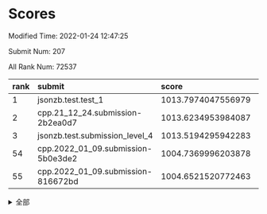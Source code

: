 # Scores

Modified Time: 2022-01-24 12:47:25

Submit Num: 207

All Rank Num: 72537

| rank |               submit               |       score        |       sigma        | pk_num |
| :--- | :--------------------------------- | :----------------- | :----------------- | :----- |
| 1    | jsonzb.test.test_1                 | 1013.7974047556979 | 0.8443335199856215 | 1400   |
| 2    | cpp.21_12_24.submission-2b2ea0d7   | 1013.6234953984087 | 0.8024071610599074 | 1397   |
| 3    | jsonzb.test.submission_level_4     | 1013.5194295942283 | 0.8054842185983205 | 1403   |
| 54   | cpp.2022_01_09.submission-5b0e3de2 | 1004.7369996203878 | 0.7292093897230498 | 1404   |
| 55   | cpp.2022_01_09.submission-816672bd | 1004.6521520772463 | 0.7065306336203041 | 1401   |


<details>
<summary>全部</summary>

| rank |                 submit                 |       score        |       sigma        | pk_num |
| :--- | :------------------------------------- | :----------------- | :----------------- | :----- |
| 1    | jsonzb.test.test_1                     | 1013.7974047556979 | 0.8443335199856215 | 1400   |
| 2    | cpp.21_12_24.submission-2b2ea0d7       | 1013.6234953984087 | 0.8024071610599074 | 1397   |
| 3    | jsonzb.test.submission_level_4         | 1013.5194295942283 | 0.8054842185983205 | 1403   |
| 4    | gobigger.level_3.submission_level_3_26 | 1011.8723850177837 | 0.790186099873429  | 1404   |
| 5    | gobigger.level_3.submission_level_3_0  | 1011.7726795149025 | 0.7740803878979785 | 1408   |
| 6    | gobigger.level_3.submission_level_3_21 | 1011.4008175516907 | 0.7783283573392243 | 1403   |
| 7    | gobigger.level_3.submission_level_3_27 | 1011.2587391026873 | 0.7759812711178186 | 1402   |
| 8    | gobigger.level_3.submission_level_3_1  | 1011.2241739704311 | 0.7830524180868221 | 1396   |
| 9    | gobigger.level_3.submission_level_3_8  | 1011.0739126577676 | 0.7652298352287253 | 1401   |
| 10   | gobigger.level_3.submission_level_3_39 | 1010.9107538033388 | 0.7800106982970605 | 1398   |
| 11   | gobigger.level_3.submission_level_3_38 | 1010.892150358297  | 0.7910794951680781 | 1398   |
| 12   | gobigger.level_3.submission_level_3_6  | 1010.8787850940048 | 0.7781970585701029 | 1406   |
| 13   | gobigger.level_3.submission_level_3_7  | 1010.5934745870879 | 0.7830359328977435 | 1400   |
| 14   | gobigger.level_3.submission_level_3_15 | 1010.5814068366286 | 0.7544483628127037 | 1397   |
| 15   | gobigger.level_3.submission_level_3_30 | 1010.5288961786719 | 0.785776836406453  | 1398   |
| 16   | gobigger.level_3.submission_level_3_41 | 1010.4881482753703 | 0.7412134061800709 | 1403   |
| 17   | gobigger.level_3.submission_level_3_40 | 1010.4104503447803 | 0.7543650084474512 | 1405   |
| 18   | gobigger.level_3.submission_level_3_31 | 1010.3363494382845 | 0.7664950097250075 | 1404   |
| 19   | gobigger.level_3.submission_level_3_13 | 1010.2879573209482 | 0.7646763458881184 | 1406   |
| 20   | gobigger.level_3.submission_level_3_5  | 1010.2524902510226 | 0.7662580615299969 | 1402   |
| 21   | gobigger.level_3.submission_level_3_16 | 1010.19081718699   | 0.7759224992783014 | 1401   |
| 22   | gobigger.level_3.submission_level_3_11 | 1010.1648577145775 | 0.7674543122204395 | 1396   |
| 23   | gobigger.level_3.submission_level_3_49 | 1010.1122373508397 | 0.7696769272467097 | 1397   |
| 24   | gobigger.level_3.submission_level_3_47 | 1010.1093002841366 | 0.7576786739778655 | 1405   |
| 25   | gobigger.level_3.submission_level_3_10 | 1010.1043067074384 | 0.756927587634829  | 1399   |
| 26   | gobigger.level_3.submission_level_3_45 | 1009.9905555600768 | 0.7760479938200184 | 1399   |
| 27   | gobigger.level_3.submission_level_3_46 | 1009.9394212129881 | 0.7556704072213015 | 1399   |
| 28   | gobigger.level_3.submission_level_3_3  | 1009.9357704907219 | 0.7612523941864142 | 1403   |
| 29   | gobigger.level_3.submission_level_3_33 | 1009.8471152816012 | 0.7459557337117513 | 1407   |
| 30   | gobigger.level_3.submission_level_3_17 | 1009.789606355169  | 0.760563822618201  | 1404   |
| 31   | gobigger.level_3.submission_level_3_20 | 1009.7169166347169 | 0.7624464762976466 | 1399   |
| 32   | gobigger.level_3.submission_level_3_28 | 1009.6830926785914 | 0.7502072937156364 | 1404   |
| 33   | gobigger.level_3.submission_level_3_32 | 1009.4146767600332 | 0.7502723285450912 | 1405   |
| 34   | gobigger.level_3.submission_level_3_2  | 1009.4118184768733 | 0.7530118021284677 | 1400   |
| 35   | gobigger.level_3.submission_level_3_4  | 1009.3904777107601 | 0.771089251969369  | 1401   |
| 36   | gobigger.level_3.submission_level_3_37 | 1009.3045843088584 | 0.7686198658851303 | 1402   |
| 37   | gobigger.level_3.submission_level_3_48 | 1009.1902372910857 | 0.7610343387618284 | 1405   |
| 38   | gobigger.level_3.submission_level_3_36 | 1009.0656641451395 | 0.7533869617349388 | 1402   |
| 39   | gobigger.level_3.submission_level_3_14 | 1008.9999172168888 | 0.7470366106180933 | 1400   |
| 40   | gobigger.level_3.submission_level_3_34 | 1008.9134852729841 | 0.7376594055306921 | 1398   |
| 41   | gobigger.level_3.submission_level_3_19 | 1008.869898226826  | 0.7464707588236501 | 1405   |
| 42   | gobigger.level_3.submission_level_3_12 | 1008.8578180508963 | 0.7556610276715435 | 1400   |
| 43   | gobigger.level_3.submission_level_3_42 | 1008.6895604636688 | 0.7506060417862964 | 1404   |
| 44   | gobigger.level_3.submission_level_3_9  | 1008.6071854018754 | 0.749121779084642  | 1404   |
| 45   | gobigger.level_3.submission_level_3_29 | 1008.5217502864892 | 0.7467043527398396 | 1398   |
| 46   | gobigger.level_3.submission_level_3_43 | 1008.5002814278689 | 0.7321407720707308 | 1405   |
| 47   | gobigger.level_3.submission_level_3_35 | 1008.431090518372  | 0.7557242257323085 | 1399   |
| 48   | gobigger.level_3.submission_level_3_23 | 1008.3582726840754 | 0.7462531165258328 | 1403   |
| 49   | gobigger.level_3.submission_level_3_18 | 1008.2747503730083 | 0.7422090197010188 | 1409   |
| 50   | gobigger.level_3.submission_level_3_44 | 1008.2334411328209 | 0.7349195589707269 | 1396   |
| 51   | gobigger.level_3.submission_level_3_24 | 1008.2202560132157 | 0.7285193749345242 | 1399   |
| 52   | gobigger.level_3.submission_level_3_25 | 1008.2076393544835 | 0.7395995714903134 | 1401   |
| 53   | gobigger.level_3.submission_level_3_22 | 1008.1741144030026 | 0.7650185445440565 | 1401   |
| 54   | cpp.2022_01_09.submission-5b0e3de2     | 1004.7369996203878 | 0.7292093897230498 | 1404   |
| 55   | cpp.2022_01_09.submission-816672bd     | 1004.6521520772463 | 0.7065306336203041 | 1401   |
| 56   | gobigger.level_1.submission_level_1_36 | 1004.6254495082209 | 0.7079334680058417 | 1404   |
| 57   | gobigger.level_1.submission_level_1_7  | 1004.6136363301086 | 0.7203471988532114 | 1403   |
| 58   | gobigger.level_1.submission_level_1_35 | 1004.6101523822864 | 0.7218495480081171 | 1401   |
| 59   | gobigger.level_1.submission_level_1_34 | 1004.371530157074  | 0.7190826769599704 | 1402   |
| 60   | gobigger.level_1.submission_level_1_1  | 1004.3517444378114 | 0.7231984304395281 | 1405   |
| 61   | gobigger.level_1.submission_level_1_6  | 1004.3145452450507 | 0.7170046820850023 | 1397   |
| 62   | gobigger.level_1.submission_level_1_11 | 1004.3050526506513 | 0.7098533282910152 | 1397   |
| 63   | gobigger.level_1.submission_level_1_26 | 1003.9723749975008 | 0.7197140931722595 | 1398   |
| 64   | gobigger.level_1.submission_level_1_32 | 1003.9036355607274 | 0.7155185643424522 | 1401   |
| 65   | gobigger.level_1.submission_level_1_9  | 1003.8545724365762 | 0.703417206376398  | 1405   |
| 66   | gobigger.level_1.submission_level_1_23 | 1003.7689558841955 | 0.7103542227666042 | 1402   |
| 67   | gobigger.level_1.submission_level_1_8  | 1003.7123659437705 | 0.7116194145071343 | 1400   |
| 68   | gobigger.level_1.submission_level_1_28 | 1003.6563778586187 | 0.7266382746558115 | 1402   |
| 69   | gobigger.level_1.submission_level_1_42 | 1003.616022037359  | 0.7333414052815761 | 1405   |
| 70   | gobigger.level_1.submission_level_1_21 | 1003.5684647170075 | 0.7111655158767174 | 1401   |
| 71   | gobigger.level_1.submission_level_1_41 | 1003.5546829650787 | 0.7074308669526798 | 1405   |
| 72   | gobigger.level_1.submission_level_1_16 | 1003.520049413441  | 0.7225967632007787 | 1403   |
| 73   | gobigger.level_1.submission_level_1_46 | 1003.4831330397222 | 0.7122413825809438 | 1400   |
| 74   | gobigger.level_1.submission_level_1_27 | 1003.4318562181985 | 0.7238878955888537 | 1397   |
| 75   | gobigger.level_1.submission_level_1_48 | 1003.4210571591847 | 0.7143160371409554 | 1397   |
| 76   | gobigger.level_1.submission_level_1_22 | 1003.4183014367726 | 0.700174896933759  | 1402   |
| 77   | gobigger.level_1.submission_level_1_4  | 1003.4117451371477 | 0.7119281915921397 | 1403   |
| 78   | gobigger.level_1.submission_level_1_10 | 1003.3686740689034 | 0.7223300416329016 | 1400   |
| 79   | gobigger.level_1.submission_level_1_0  | 1003.2565705305742 | 0.7122745712700819 | 1405   |
| 80   | gobigger.level_1.submission_level_1_37 | 1003.2456246756462 | 0.7311118690802426 | 1405   |
| 81   | gobigger.level_1.submission_level_1_3  | 1003.1611189731416 | 0.7206182161778358 | 1404   |
| 82   | gobigger.level_1.submission_level_1_12 | 1003.1491242272124 | 0.7145683809024013 | 1401   |
| 83   | gobigger.level_1.submission_level_1_17 | 1003.1445102107946 | 0.7197415914655045 | 1397   |
| 84   | gobigger.level_1.submission_level_1_38 | 1003.1393334401793 | 0.7101557637737352 | 1404   |
| 85   | gobigger.level_1.submission_level_1_31 | 1003.0870976083345 | 0.697502923169548  | 1400   |
| 86   | gobigger.level_1.submission_level_1_45 | 1003.0704159832859 | 0.715673996485122  | 1402   |
| 87   | gobigger.level_1.submission_level_1_49 | 1003.016646435913  | 0.7128593795083047 | 1404   |
| 88   | gobigger.level_1.submission_level_1_18 | 1002.9963240634258 | 0.7169337911709651 | 1404   |
| 89   | gobigger.level_1.submission_level_1_5  | 1002.9375462367044 | 0.7192375883550987 | 1403   |
| 90   | gobigger.level_1.submission_level_1_40 | 1002.8714743096392 | 0.7099110164763252 | 1397   |
| 91   | gobigger.level_1.submission_level_1_2  | 1002.8282718391407 | 0.7080909681918522 | 1403   |
| 92   | gobigger.level_1.submission_level_1_15 | 1002.7530477968464 | 0.7099293320122175 | 1404   |
| 93   | gobigger.level_1.submission_level_1_30 | 1002.7240647934187 | 0.7241713412276404 | 1402   |
| 94   | gobigger.level_1.submission_level_1_24 | 1002.6807243115779 | 0.7158250522928598 | 1399   |
| 95   | gobigger.level_1.submission_level_1_25 | 1002.6681854161855 | 0.7122873611343031 | 1403   |
| 96   | gobigger.level_1.submission_level_1_20 | 1002.5517662798544 | 0.7007123216595366 | 1401   |
| 97   | gobigger.level_1.submission_level_1_14 | 1002.5147739496884 | 0.7226052326092981 | 1407   |
| 98   | gobigger.level_1.submission_level_1_44 | 1002.4085718914796 | 0.7094755247309814 | 1402   |
| 99   | gobigger.level_1.submission_level_1_43 | 1002.4017858225119 | 0.7184020792707373 | 1405   |
| 100  | gobigger.level_1.submission_level_1_39 | 1002.3962093055154 | 0.7113674622059825 | 1403   |
| 101  | gobigger.level_1.submission_level_1_47 | 1002.3214194976239 | 0.7094693697180787 | 1406   |
| 102  | gobigger.level_1.submission_level_1_13 | 1002.3084841823859 | 0.7035120147488758 | 1403   |
| 103  | gobigger.level_1.submission_level_1_29 | 1002.1000575566595 | 0.7067684555116153 | 1400   |
| 104  | gobigger.level_1.submission_level_1_19 | 1002.0923130706174 | 0.7141761586312098 | 1396   |
| 105  | gobigger.level_1.submission_level_1_33 | 1002.0407692919786 | 0.7142416839616774 | 1406   |
| 106  | gobigger.random.submission_random_41   | 997.7644254299864  | 0.7076817756115558 | 1400   |
| 107  | gobigger.random.submission_random_18   | 997.515527711601   | 0.7077689271536866 | 1400   |
| 108  | gobigger.random.submission_random_14   | 997.0969529480941  | 0.70726170869845   | 1400   |
| 109  | gobigger.random.submission_random_26   | 997.0707195676846  | 0.7034005638691649 | 1403   |
| 110  | gobigger.random.submission_random_16   | 996.9703786404345  | 0.7055375944402903 | 1400   |
| 111  | gobigger.random.submission_random_45   | 996.6716396673421  | 0.7146526304186374 | 1401   |
| 112  | gobigger.random.submission_random_21   | 996.5736410097998  | 0.7050332475163429 | 1404   |
| 113  | gobigger.random.submission_random_42   | 996.5388707065547  | 0.7100493283709409 | 1400   |
| 114  | gobigger.random.submission_random_8    | 996.5347728587157  | 0.6997575561033338 | 1398   |
| 115  | gobigger.random.submission_random_6    | 996.4252915480014  | 0.7193356816299462 | 1403   |
| 116  | gobigger.random.submission_random_13   | 996.3870232081924  | 0.7074448796752166 | 1399   |
| 117  | gobigger.random.submission_random_12   | 996.3811657790551  | 0.694745321622122  | 1403   |
| 118  | gobigger.random.submission_random_17   | 996.3637612976498  | 0.7155008091679977 | 1404   |
| 119  | gobigger.random.submission_random_31   | 996.3552550779511  | 0.7064081600961086 | 1398   |
| 120  | gobigger.random.submission_random_44   | 996.2928767655545  | 0.7171274397710147 | 1405   |
| 121  | gobigger.random.submission_random_15   | 996.2777400739305  | 0.6962435211470123 | 1407   |
| 122  | gobigger.random.submission_random_28   | 996.2596593215388  | 0.7257969944279533 | 1405   |
| 123  | gobigger.random.submission_random_9    | 996.238563885429   | 0.7210263476447455 | 1399   |
| 124  | gobigger.random.submission_random_36   | 996.2375558672531  | 0.7190069824384997 | 1398   |
| 125  | gobigger.random.submission_random_20   | 996.2014916884879  | 0.7204072724686327 | 1402   |
| 126  | gobigger.random.submission_random_33   | 996.087557240482   | 0.7157959804340799 | 1397   |
| 127  | gobigger.random.submission_random_24   | 996.063869516666   | 0.7176570306412544 | 1399   |
| 128  | gobigger.random.submission_random_23   | 995.8871486751242  | 0.7138967647990165 | 1405   |
| 129  | gobigger.random.submission_random_1    | 995.8855385017143  | 0.719234149612625  | 1404   |
| 130  | gobigger.random.submission_random_10   | 995.8443557233494  | 0.7173833748919287 | 1404   |
| 131  | gobigger.random.submission_random_4    | 995.7992737707508  | 0.7109064504208077 | 1403   |
| 132  | gobigger.random.submission_random_48   | 995.7763818880701  | 0.7210016990647551 | 1401   |
| 133  | gobigger.random.submission_random_47   | 995.754537451601   | 0.7036888298286724 | 1398   |
| 134  | gobigger.random.submission_random_22   | 995.5996649658546  | 0.7050441979407179 | 1393   |
| 135  | gobigger.random.submission_random_38   | 995.5763539467478  | 0.7035393076984332 | 1404   |
| 136  | gobigger.random.submission_random_32   | 995.4988890888317  | 0.7315492394583466 | 1398   |
| 137  | gobigger.random.submission_random_34   | 995.4719750777201  | 0.7026028671223528 | 1400   |
| 138  | gobigger.random.submission_random_11   | 995.4699516089471  | 0.7084761813712408 | 1404   |
| 139  | gobigger.random.submission_random_27   | 995.4623274600455  | 0.711239623860195  | 1401   |
| 140  | gobigger.random.submission_random_40   | 995.4262572232564  | 0.7182370507968219 | 1404   |
| 141  | gobigger.random.submission_random_7    | 995.3726741133916  | 0.7144970623188411 | 1402   |
| 142  | gobigger.random.submission_random_0    | 995.2505058280699  | 0.7181947152554933 | 1400   |
| 143  | gobigger.random.submission_random_3    | 995.2277621964696  | 0.717279446119974  | 1401   |
| 144  | gobigger.random.submission_random_39   | 994.9783467363613  | 0.7025097536557887 | 1403   |
| 145  | gobigger.random.submission_random_29   | 994.9614115838974  | 0.7026485775910651 | 1403   |
| 146  | gobigger.random.submission_random_43   | 994.9572833035495  | 0.7075637106222047 | 1400   |
| 147  | gobigger.random.submission_random_2    | 994.9091183294448  | 0.7097625099178226 | 1401   |
| 148  | gobigger.random.submission_random_46   | 994.869248592058   | 0.7259015306758114 | 1401   |
| 149  | gobigger.random.submission_random_30   | 994.8456255228789  | 0.7101789121151031 | 1400   |
| 150  | gobigger.random.submission_random_49   | 994.833114147358   | 0.7172589561709347 | 1404   |
| 151  | gobigger.random.submission_random_25   | 994.8067955348878  | 0.7382327434176972 | 1407   |
| 152  | gobigger.random.submission_random_19   | 994.7746396812637  | 0.7197104258512953 | 1403   |
| 153  | gobigger.random.submission_random_37   | 994.6964809084402  | 0.7191658031221868 | 1400   |
| 154  | gobigger.random.submission_random_5    | 994.6923321557383  | 0.7009009747507443 | 1399   |
| 155  | gobigger.level_2.submission_level_2_19 | 993.9920249699607  | 0.7420030911393274 | 1405   |
| 156  | gobigger.random.submission_random_35   | 993.9516086486526  | 0.7187281776521184 | 1406   |
| 157  | gobigger.level_2.submission_level_2_45 | 993.9115851515824  | 0.747615951155569  | 1400   |
| 158  | gobigger.level_2.submission_level_2_13 | 993.7337228984388  | 0.7261443828047186 | 1403   |
| 159  | gobigger.level_2.submission_level_2_9  | 993.3575245212595  | 0.7368998348813482 | 1396   |
| 160  | gobigger.level_2.submission_level_2_48 | 993.3099913172513  | 0.722451435240982  | 1403   |
| 161  | gobigger.level_2.submission_level_2_38 | 993.2530416610532  | 0.7330883466630727 | 1398   |
| 162  | gobigger.level_2.submission_level_2_23 | 993.2256714614522  | 0.7259216024228177 | 1402   |
| 163  | gobigger.level_2.submission_level_2_8  | 993.1457748967304  | 0.7546909445602961 | 1403   |
| 164  | gobigger.level_2.submission_level_2_35 | 992.9983927794765  | 0.7347945210408909 | 1402   |
| 165  | gobigger.level_2.submission_level_2_34 | 992.9163555549334  | 0.7385856083032347 | 1403   |
| 166  | gobigger.level_2.submission_level_2_5  | 992.9056101441015  | 0.7482856557208091 | 1400   |
| 167  | gobigger.level_2.submission_level_2_4  | 992.8594042092697  | 0.7336435323412273 | 1407   |
| 168  | gobigger.level_2.submission_level_2_24 | 992.7917991520072  | 0.7424129762993832 | 1402   |
| 169  | gobigger.level_2.submission_level_2_12 | 992.7054790483742  | 0.7386375683632304 | 1402   |
| 170  | gobigger.level_2.submission_level_2_44 | 992.7013227333953  | 0.7307992573440778 | 1397   |
| 171  | gobigger.level_2.submission_level_2_25 | 992.7009284310357  | 0.7286839075167098 | 1398   |
| 172  | gobigger.level_2.submission_level_2_17 | 992.6904233616445  | 0.7392612732562172 | 1404   |
| 173  | gobigger.level_2.submission_level_2_32 | 992.686852884648   | 0.7459519697401706 | 1405   |
| 174  | gobigger.level_2.submission_level_2_28 | 992.5006776828548  | 0.7404570878881083 | 1399   |
| 175  | gobigger.level_2.submission_level_2_14 | 992.492443400552   | 0.7372482174614771 | 1401   |
| 176  | gobigger.level_2.submission_level_2_15 | 992.4890842368897  | 0.7500960843805508 | 1398   |
| 177  | gobigger.level_2.submission_level_2_6  | 992.4305147627907  | 0.7562437320316587 | 1404   |
| 178  | gobigger.level_2.submission_level_2_3  | 992.3997641574598  | 0.7330034062387594 | 1398   |
| 179  | gobigger.level_2.submission_level_2_40 | 992.3748703142024  | 0.7513760307906631 | 1407   |
| 180  | gobigger.level_2.submission_level_2_36 | 992.3071269563178  | 0.7608178355582543 | 1400   |
| 181  | gobigger.level_2.submission_level_2_47 | 992.1962715934674  | 0.738391931811121  | 1401   |
| 182  | gobigger.level_2.submission_level_2_1  | 992.067761609091   | 0.7686514214491161 | 1403   |
| 183  | gobigger.level_2.submission_level_2_30 | 992.0000943969826  | 0.7412280906953337 | 1401   |
| 184  | gobigger.level_2.submission_level_2_39 | 991.8575985410803  | 0.7453445287687397 | 1401   |
| 185  | gobigger.level_2.submission_level_2_10 | 991.854577289097   | 0.7479929874559486 | 1407   |
| 186  | gobigger.level_2.submission_level_2_21 | 991.8411988273908  | 0.7505787639346004 | 1401   |
| 187  | gobigger.level_2.submission_level_2_18 | 991.7626710828445  | 0.7464170017280752 | 1399   |
| 188  | gobigger.level_2.submission_level_2_7  | 991.7612127480371  | 0.7499642605051847 | 1400   |
| 189  | gobigger.level_2.submission_level_2_22 | 991.7584795456341  | 0.718083468215881  | 1401   |
| 190  | gobigger.level_2.submission_level_2_49 | 991.7360525043988  | 0.7358302988739186 | 1402   |
| 191  | gobigger.level_2.submission_level_2_42 | 991.5881338706463  | 0.7469952730855685 | 1404   |
| 192  | gobigger.level_2.submission_level_2_2  | 991.5818290604224  | 0.7478228670275127 | 1400   |
| 193  | gobigger.level_2.submission_level_2_41 | 991.504130169258   | 0.7342918099394522 | 1405   |
| 194  | gobigger.level_2.submission_level_2_31 | 991.433876782833   | 0.7389414405614291 | 1402   |
| 195  | gobigger.level_2.submission_level_2_46 | 991.2728450117129  | 0.7600668967653991 | 1404   |
| 196  | gobigger.level_2.submission_level_2_11 | 991.2177321180101  | 0.7514608849049974 | 1404   |
| 197  | gobigger.level_2.submission_level_2_20 | 991.2097419548708  | 0.7504587245943353 | 1403   |
| 198  | gobigger.level_2.submission_level_2_16 | 991.1817668067819  | 0.7526638240122028 | 1398   |
| 199  | gobigger.level_2.submission_level_2_29 | 991.0759429993913  | 0.7583527328419419 | 1400   |
| 200  | gobigger.level_2.submission_level_2_33 | 991.0526790285543  | 0.7418175661572368 | 1404   |
| 201  | gobigger.level_2.submission_level_2_26 | 990.923799928902   | 0.7534927330056834 | 1408   |
| 202  | gobigger.level_2.submission_level_2_0  | 990.8062371796683  | 0.7542283793314353 | 1401   |
| 203  | gobigger.level_2.submission_level_2_43 | 990.8003319905513  | 0.7608614092001167 | 1406   |
| 204  | gobigger.level_2.submission_level_2_27 | 990.4114097028439  | 0.7413449628318622 | 1398   |
| 205  | gobigger.level_2.submission_level_2_37 | 990.3997254371129  | 0.7572754351976893 | 1403   |
| 206  | gobigger.none.submission_none_1        | 977.1585479288516  | 1.3186263855928135 | 1402   |
| 207  | gobigger.none.submission_none_0        | 976.9549232017062  | 1.5027829334597989 | 1400   |

</details>